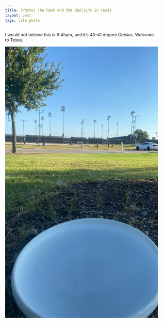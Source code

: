 ```yaml
---
title: (Photo) The heat and the daylight in Texas
layout: post
tags: life photo
---
```


I would not believe this is 6:45pm, and it’s 40-41 degree Celsius. Welcome to Texas.

![Heat in Texas](/assets/heat-texas.jpeg)
